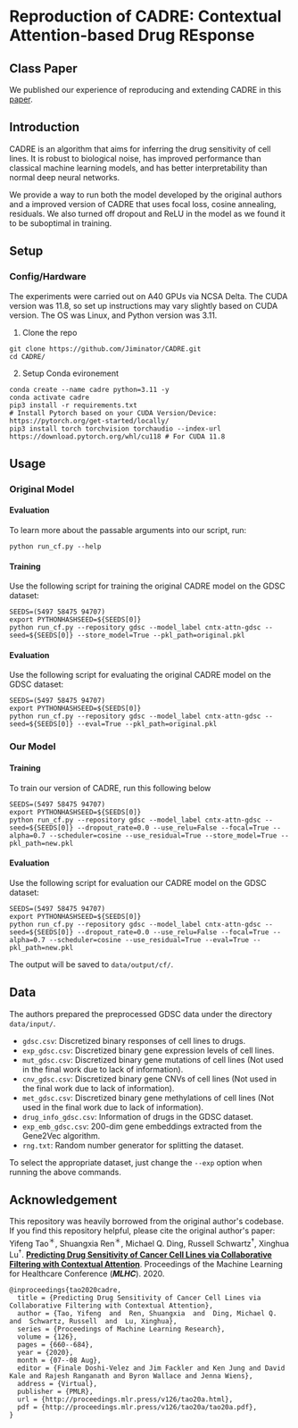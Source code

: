# Reproduction of CADRE: Contextual Attention-based Drug REsponse

## Class Paper
We published our experience of reproducing and extending CADRE in this [paper](docs/paper.pdf).

## Introduction

CADRE is an algorithm that aims for inferring the drug sensitivity of cell lines. It is robust to biological noise, has improved performance than classical machine learning models, and has better interpretability than normal deep neural networks.

We provide a way to run both the model developed by the original authors and a improved version of CADRE that uses focal loss, cosine annealing, residuals. We also turned off dropout and ReLU in the model as we found it to be suboptimal in training.

## Setup
### Config/Hardware
The experiments were carried out on A40 GPUs via NCSA Delta. The CUDA version was 11.8, so set up instructions may vary slightly based on CUDA version. The OS was Linux, and Python version was 3.11.

1. Clone the repo
```
git clone https://github.com/Jiminator/CADRE.git
cd CADRE/
```

2. Setup Conda evironement
```
conda create --name cadre python=3.11 -y
conda activate cadre
pip3 install -r requirements.txt
# Install Pytorch based on your CUDA Version/Device: https://pytorch.org/get-started/locally/
pip3 install torch torchvision torchaudio --index-url https://download.pytorch.org/whl/cu118 # For CUDA 11.8 
```
## Usage
### Original Model
#### Evaluation
To learn more about the passable arguments into our script, run:
```
python run_cf.py --help
```

#### Training
Use the following script for training the original CADRE model on the GDSC dataset:

```
SEEDS=(5497 58475 94707)
export PYTHONHASHSEED=${SEEDS[0]}
python run_cf.py --repository gdsc --model_label cntx-attn-gdsc --seed=${SEEDS[0]} --store_model=True --pkl_path=original.pkl
```

#### Evaluation
Use the following script for evaluating the original CADRE model on the GDSC dataset:

```
SEEDS=(5497 58475 94707)
export PYTHONHASHSEED=${SEEDS[0]}
python run_cf.py --repository gdsc --model_label cntx-attn-gdsc --seed=${SEEDS[0]} --eval=True --pkl_path=original.pkl
```

### Our Model
#### Training
To train our version of CADRE, run this following below
```
SEEDS=(5497 58475 94707)
export PYTHONHASHSEED=${SEEDS[0]}
python run_cf.py --repository gdsc --model_label cntx-attn-gdsc --seed=${SEEDS[0]} --dropout_rate=0.0 --use_relu=False --focal=True --alpha=0.7 --scheduler=cosine --use_residual=True --store_model=True --pkl_path=new.pkl
```

#### Evaluation
Use the following script for evaluation our CADRE model on the GDSC dataset:

```
SEEDS=(5497 58475 94707)
export PYTHONHASHSEED=${SEEDS[0]}
python run_cf.py --repository gdsc --model_label cntx-attn-gdsc --seed=${SEEDS[0]} --dropout_rate=0.0 --use_relu=False --focal=True --alpha=0.7 --scheduler=cosine --use_residual=True --eval=True --pkl_path=new.pkl
```

The output will be saved to `data/output/cf/`.

## Data

The authors prepared the preprocessed GDSC data under the directory `data/input/`. 
* `gdsc.csv`: Discretized binary responses of cell lines to drugs.
* `exp_gdsc.csv`: Discretized binary gene expression levels of cell lines.
* `mut_gdsc.csv`: Discretized binary gene mutations of cell lines (Not used in the final work due to lack of information).
* `cnv_gdsc.csv`: Discretized binary gene CNVs of cell lines (Not used in the final work due to lack of information).
* `met_gdsc.csv`: Discretized binary gene methylations of cell lines (Not used in the final work due to lack of information).
* `drug_info_gdsc.csv`: Information of drugs in the GDSC dataset.
* `exp_emb_gdsc.csv`: 200-dim gene embeddings extracted from the Gene2Vec algorithm.
* `rng.txt`: Random number generator for splitting the dataset.

To select the appropriate dataset, just change the `--exp` option when running the above commands.

## Acknowledgement

This repository was heavily borrowed from the original author's codebase. If you find this repository helpful, please cite the original author's paper: 
Yifeng Tao<sup>＊</sup>, Shuangxia Ren<sup>＊</sup>, Michael Q. Ding, Russell Schwartz<sup>†</sup>, Xinghua Lu<sup>†</sup>. [**Predicting Drug Sensitivity of Cancer Cell Lines via Collaborative Filtering with Contextual Attention**](http://proceedings.mlr.press/v126/tao20a.html). Proceedings of the Machine Learning for Healthcare Conference (***MLHC***). 2020.
```
@inproceedings{tao2020cadre,
  title = {Predicting Drug Sensitivity of Cancer Cell Lines via Collaborative Filtering with Contextual Attention},
  author = {Tao, Yifeng  and  Ren, Shuangxia  and  Ding, Michael Q.  and  Schwartz, Russell  and  Lu, Xinghua},
  series = {Proceedings of Machine Learning Research},
  volume = {126},
  pages = {660--684},
  year = {2020},
  month = {07--08 Aug},
  editor = {Finale Doshi-Velez and Jim Fackler and Ken Jung and David Kale and Rajesh Ranganath and Byron Wallace and Jenna Wiens},
  address = {Virtual},
  publisher = {PMLR},
  url = {http://proceedings.mlr.press/v126/tao20a.html},
  pdf = {http://proceedings.mlr.press/v126/tao20a/tao20a.pdf},
}
```
